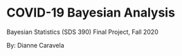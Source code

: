 # COVID-19 Bayesian Analysis

Bayesian Statistics (SDS 390) Final Project, Fall 2020

By: Dianne Caravela
